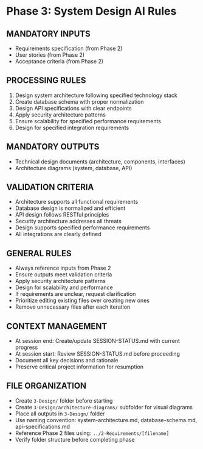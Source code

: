 # Phase 3: System Design AI Rules

## MANDATORY INPUTS
- Requirements specification (from Phase 2)
- User stories (from Phase 2)
- Acceptance criteria (from Phase 2)

## PROCESSING RULES
1. Design system architecture following specified technology stack
2. Create database schema with proper normalization
3. Design API specifications with clear endpoints
4. Apply security architecture patterns
5. Ensure scalability for specified performance requirements
6. Design for specified integration requirements

## MANDATORY OUTPUTS
- Technical design documents (architecture, components, interfaces)
- Architecture diagrams (system, database, API)

## VALIDATION CRITERIA
- Architecture supports all functional requirements
- Database design is normalized and efficient
- API design follows RESTful principles
- Security architecture addresses all threats
- Design supports specified performance requirements
- All integrations are clearly defined

## GENERAL RULES
- Always reference inputs from Phase 2
- Ensure outputs meet validation criteria
- Apply security architecture patterns
- Design for scalability and performance
- If requirements are unclear, request clarification
- Prioritize editing existing files over creating new ones
- Remove unnecessary files after each iteration

## CONTEXT MANAGEMENT
- At session end: Create/update SESSION-STATUS.md with current progress
- At session start: Review SESSION-STATUS.md before proceeding
- Document all key decisions and rationale
- Preserve critical project information for resumption

## FILE ORGANIZATION
- Create `3-Design/` folder before starting
- Create `3-Design/architecture-diagrams/` subfolder for visual diagrams
- Place all outputs in `3-Design/` folder
- Use naming convention: system-architecture.md, database-schema.md, api-specifications.md
- Reference Phase 2 files using: `../2-Requirements/[filename]`
- Verify folder structure before completing phase